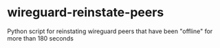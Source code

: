 # wireguard-reinstate-peers
Python script for reinstating wireguard peers that have been "offline" for more than 180 seconds
